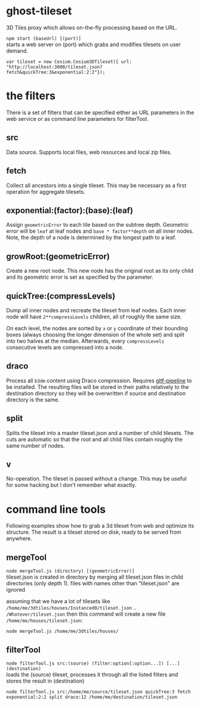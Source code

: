 # ghost-tileset

3D Tiles proxy which allows on-the-fly processing based on the URL.

`npm start (baseUrl) [(port)]` \
starts a web server on (port) which grabs and modifies tilesets on user demand.

```
var tileset = new Cesium.Cesium3DTileset({ url: "http://localhost:3000/tileset.json?fetch&quickTree:3&exponential:2:2"});
```

# the filters

There is a set of filters that can be specified either as URL parameters in the web service or as command line parameters for filterTool.

## src

Data source. Supports local files, web resources and local zip files.

## fetch

Collect all ancestors into a single tileset.
This may be necessary as a first operation for aggregate tilesets.

## exponential:(factor):(base):(leaf)

Assign `geometricError` to each tile based on the subtree depth.
Geometric error will be `leaf` at leaf nodes and `base * factor**depth` on all inner nodes.
Note, the depth of a node is determined by the longest path to a leaf.

## growRoot:(geometricError)

Create a new root node.
This new node has the original root as its only child and its geometric error is set as specified by the parameter.

## quickTree:(compressLevels)

Dump all inner nodes and recreate the tileset from leaf nodes.
Each inner node will have `2**compressLevels` children, all of roughly the same size.

On each level, the nodes are sorted by `x` or `y` coordinate of their bounding boxes (always choosing the longer dimension of the whole set) and split into two halves at the median.
Afterwards, every `compressLevels` consecutive levels are compressed into a node.

## draco

Process all `b3dm` content using Draco compression.
Requires [gltf-pipeline](https://www.npmjs.com/package/gltf-pipeline) to be installed. The resulting files will be stored in their paths relatively to the destination directory so they will be overwritten if source and destination directory is the same.

## split

Splits the tileset into a master tileset.json and a number of child tilesets.
The cuts are automatic so that the root and all child files contain roughly the same number of nodes.


## v

No-operation. The tileset is passed without a change.
This may be useful for some hacking but I don't remember what exactly.

# command line tools

Following examples show how to grab a 3d tileset from web and optimize its structure.
The result is a tileset stored on disk, ready to be served from anywhere.

## mergeTool

`node mergeTool.js (directory) [(geometricError)]` \
tileset.json is created in directory by merging all tileset.json files in child directories (only depth 1).
files with names other than "tileset.json" are ignored

assuming that we have a lot of tilesets like `/home/me/3dtiles/houses/Instanced0/tileset.json` .. `/Whatever/tileset.json`
then this command will create a new file `/home/me/houses/tileset.json`:
```
node mergeTool.js /home/me/3dtiles/houses/
```

## filterTool

`node filterTool.js src:(source) (filter:option[:option...]) [...] (destination)` \
loads the (source) tileset, processes it through all the listed filters and stores the result in (destination)

```
node filterTool.js src:/home/me/source/tileset.json quickTree:3 fetch exponential:2:2 split draco:12 /home/me/destination/tileset.json
```

